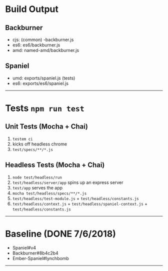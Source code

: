 # Build Output

## Backburner
- cjs: (common) -backburner.js
- es6: es6/backburner.js
- amd: named-amd/backburner.js

## Spaniel
- umd: exports/spaniel.js (tests)
- es6: exports/es6/spaniel.js

---

# Tests `npm run test`
## Unit Tests (Mocha + Chai)
1. `testem ci`
2. kicks off headless chrome
3. `test/specs/**/*.js`

## Headless Tests (Mocha + Chai)
1. `node test/headless/run`
2. `test/headless/server/app` spins up an express server
3. `test/app` serves the app
4. `mocha test/headless/specs/**/*.js`
5. `test/headless/test-module.js` + `test/headless/constants.js`
6. `test/headless/context.js` + `test/headless/spaniel-context.js` + `test/headless/constants.js`

---

# Baseline (DONE 7/6/2018)
- Spaniel#v4
- Backburner#8b4c2b4
- Ember-Spaniel#lynchbomb

---